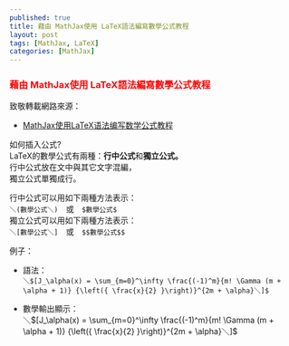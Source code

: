 ```yaml
---
published: true 
title: 藉由 MathJax使用 LaTeX語法編寫數學公式教程
layout: post 
tags: [MathJax, LaTeX] 
categories: [MathJax] 
--- 
```


### <font color="red">藉由 MathJax使用 LaTeX語法編寫數學公式教程</font> 

致敬轉載網路來源：

* [MathJax使用LaTeX语法编写数学公式教程][1]

如何插入公式?   
LaTeX的數學公式有兩種：**行中公式**和**獨立公式。**    
行中公式放在文中與其它文字混編，    
獨立公式單獨成行。   
    
行中公式可以用如下兩種方法表示：    
```＼(數學公式＼)```　或　```$數學公式$```   
獨立公式可以用如下兩種方法表示：    
```＼[數學公式＼]```　或　```$$數學公式$$```   

例子：

* 語法：     
```＼$[J_\alpha(x) = \sum_{m=0}^\infty \frac{(-1)^m}{m! \Gamma (m + \alpha + 1)} {\left({ \frac{x}{2} }\right)}^{2m + \alpha}＼]$```

* 數學輸出顯示：     
＼$[J_\alpha(x) = \sum_{m=0}^\infty \frac{(-1)^m}{m! \Gamma (m + \alpha + 1)} {\left({ \frac{x}{2} }\right)}^{2m + \alpha}＼]$

[1]: https://www.zybuluo.com/knight/note/96093
